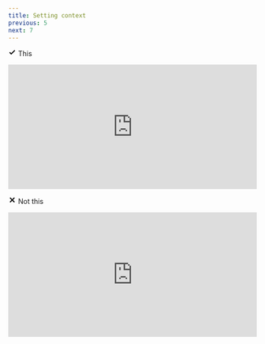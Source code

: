 ```yaml
---
title: Setting context
previous: 5
next: 7
---
```


<div class="d-flex flex-column flex-md-row flex-items-center">
  <div class="col-12 col-md-6 d-flex flex-column flex-items-center flex-md-items-start pr-6">
    <p class="text-green text-bold">
      <svg height="16" width="16" class="octicon octicon-check text-green" viewBox="0 0 12 16" version="1.1" aria-hidden="true"><path fill-rule="evenodd" d="M12 5l-8 8-4-4 1.5-1.5L4 10l6.5-6.5L12 5z"></path></svg>
      This
    </p>
    <div style="width:100%;height:0;padding-bottom:50%;position:relative;">
      <iframe src="https://giphy.com/embed/3o6vY4WcQqBRyIfzb2" width="100%" height="100%" style="position:absolute" frameBorder="0" class="giphy-embed" allowFullScreen></iframe>
    </div>
  </div>
  <div class="col-12 col-md-6 d-flex flex-column flex-items-center flex-md-items-start pl-6">
    <p class="text-red text-bold">
      <svg height="16" width="16" class="octicon octicon-x text-red" viewBox="0 0 12 16" version="1.1" aria-hidden="true"><path fill-rule="evenodd" d="M7.48 8l3.75 3.75-1.48 1.48L6 9.48l-3.75 3.75-1.48-1.48L4.52 8 .77 4.25l1.48-1.48L6 6.52l3.75-3.75 1.48 1.48L7.48 8z"></path></svg>
      Not this
    </p>
    <div style="width:100%;height:0;padding-bottom:50%;position:relative;">
      <iframe src="https://giphy.com/embed/zj7SRut2pAAFi" width="100%" height="100%" style="position:absolute" frameBorder="0" class="giphy-embed" allowFullScreen></iframe>
    </div>
  </div>
</div>

